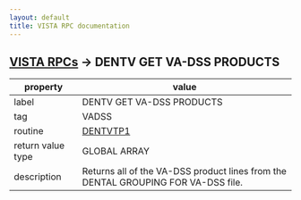 ```yaml
---
layout: default
title: VISTA RPC documentation
---
```




## [VISTA RPCs](TableOfContent.md) &#8594; DENTV GET VA-DSS PRODUCTS 

 property | value 
--- | --- 
 label | DENTV GET VA-DSS PRODUCTS
 tag | VADSS
 routine | [DENTVTP1](http://code.osehra.org/dox/Routine_DENTVTP1_source.html)
 return value type | GLOBAL ARRAY
 description | Returns all of the VA-DSS product lines from the DENTAL GROUPING FOR VA-DSS file.